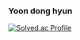 ### Yoon dong hyun

[![Solved.ac Profile](http://mazassumnida.wtf/api/v2/generate_badge?boj=donghyunyoon81)](https://solved.ac/donghyunyoon81/)
